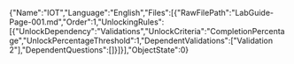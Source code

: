 {"Name":"IOT","Language":"English","Files":[{"RawFilePath":"LabGuide-Page-001.md","Order":1,"UnlockingRules":[{"UnlockDependency":"Validations","UnlockCriteria":"CompletionPercentage","UnlockPercentageThreshold":1,"DependentValidations":["Validation 2"],"DependentQuestions":[]}]}],"ObjectState":0}